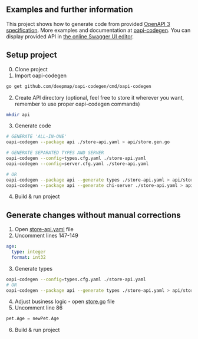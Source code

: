 ## Examples and further information

This project shows how to generate code from provided [OpenAPI 3 specification](https://swagger.io/specification/). More examples and documentation at [oapi-codegen](https://github.com/deepmap/oapi-codegen). You can display provided API in [the online Swagger UI editor](https://editor.swagger.io/).


## Setup project

0. Clone project
1. Import oapi-codegen
```bash
go get github.com/deepmap/oapi-codegen/cmd/oapi-codegen
```
2. Create API directory (optional, feel free to store it wherever you want, remember to use proper oapi-codegen commands)
```bash
mkdir api
```
3. Generate code
```bash
# GENERATE 'ALL-IN-ONE'
oapi-codegen --package api ./store-api.yaml > api/store.gen.go

# GENERATE SEPARATED TYPES AND SERVER
oapi-codegen --config=types.cfg.yaml ./store-api.yaml
oapi-codegen --config=server.cfg.yaml ./store-api.yaml

# OR
oapi-codegen --package api --generate types ./store-api.yaml > api/store-types.gen.go
oapi-codegen --package api --generate chi-server ./store-api.yaml > api/store-server.gen.go
```
4. Build & run project

## Generate changes without manual corrections

1. Open [store-api.yaml](https://github.com/bartekstrach/OpenAPIChi/blob/master/store-api.yaml) file
2. Uncomment lines 147-149
```yaml
age:
  type: integer
  format: int32
```
3. Generate types
```bash
oapi-codegen --config=types.cfg.yaml ./store-api.yaml
# OR
oapi-codegen --package api --generate types ./store-api.yaml > api/store-types.gen.go
```
4. Adjust business logic - open [store.go](https://github.com/bartekstrach/OpenAPIChi/blob/master/api/store.go) file
5. Uncomment line 86
```go
pet.Age = newPet.Age
```
6. Build & run project

